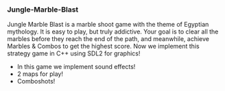 ### Jungle-Marble-Blast
Jungle Marble Blast is a marble shoot game with the theme of Egyptian mythology. It is easy to play, but truly addictive. Your goal is to clear all the marbles before they reach the end of the path, and meanwhile, achieve Marbles &amp; Combos to get the highest score. Now we implement this strategy game in C++ using SDL2 for graphics!
- In this game we implement sound effects!
- 2 maps for play!
- Comboshots!
